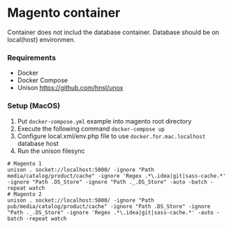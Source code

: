 # Magento container

Container does not includ the database container. Database should be on local(host) environmen.

### Requirements

* Docker
* Docker Compose
* Unison https://github.com/hnsl/unox

### Setup (MacOS)

1. Put `docker-compose.yml` example into magento root directory
2. Execute the following command `docker-compose up`
3. Configure local.xml/env.php file to use `docker.for.mac.localhost` database host
4. Run the unison filesync

```
# Magento 1
unison . socket://localhost:5000/ -ignore "Path media/catalog/product/cache" -ignore 'Regex .*\.idea|git|sass-cache.*' -ignore "Path .DS_Store" -ignore "Path ._.DS_Store" -auto -batch -repeat watch
# Magento 2
unison . socket://localhost:5000/ -ignore "Path pub/media/catalog/product/cache" -ignore "Path .DS_Store" -ignore "Path ._.DS_Store" -ignore 'Regex .*\.idea|git|sass-cache.*' -auto -batch -repeat watch
```
